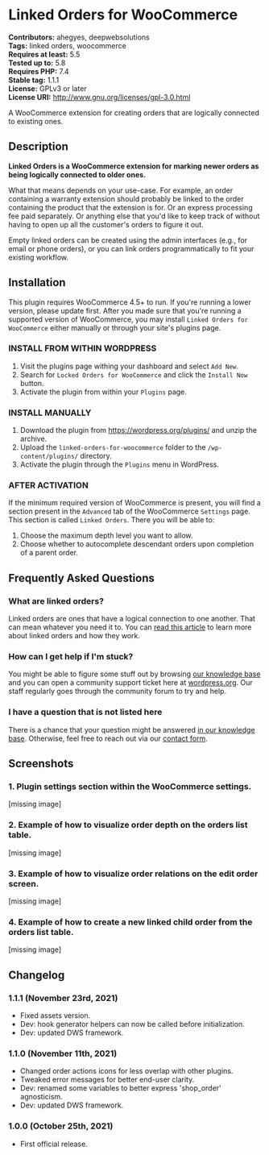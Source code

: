 # Linked Orders for WooCommerce

**Contributors:** ahegyes, deepwebsolutions \
**Tags:** linked orders, woocommerce \
**Requires at least:** 5.5 \
**Tested up to:** 5.8 \
**Requires PHP:** 7.4 \
**Stable tag:** 1.1.1   \
**License:** GPLv3 or later \
**License URI:** http://www.gnu.org/licenses/gpl-3.0.html

A WooCommerce extension for creating orders that are logically connected to existing ones.

## Description

**Linked Orders is a WooCommerce extension for marking newer orders as being logically connected to older ones.**

What that means depends on your use-case. For example, an order containing a warranty extension should probably be linked to the order containing the product that the extension is for. Or an express processing fee paid separately. Or anything else that you'd like to keep track of without having to open up all the customer's orders to figure it out.

Empty linked orders can be created using the admin interfaces (e.g., for email or phone orders), or you can link orders programmatically to fit your existing workflow.

## Installation

This plugin requires WooCommerce 4.5+ to run. If you're running a lower version, please update first. After you made sure that you're running a supported version of WooCommerce, you may install `Linked Orders for WooCommerce` either manually or through your site's plugins page.

### INSTALL FROM WITHIN WORDPRESS

1. Visit the plugins page withing your dashboard and select `Add New`.
1. Search for `Locked Orders for WooCommerce` and click the `Install Now` button.
1. Activate the plugin from within your `Plugins` page.

### INSTALL MANUALLY

1. Download the plugin from https://wordpress.org/plugins/ and unzip the archive.
1. Upload the `linked-orders-for-woocommerce` folder to the `/wp-content/plugins/` directory.
1. Activate the plugin through the `Plugins` menu in WordPress.

### AFTER ACTIVATION

If the minimum required version of WooCommerce is present, you will find a section present in the `Advanced` tab of the WooCommerce `Settings` page. This section is called `Linked Orders`. There you will be able to:

1. Choose the maximum depth level you want to allow.
1. Choose whether to autocomplete descendant orders upon completion of a parent order.

## Frequently Asked Questions

### What are linked orders?

Linked orders are ones that have a logical connection to one another. That can mean whatever you need it to. You can [read this article](https://docs.deep-web-solutions.com/plugins/linked-orders-for-woocommerce/what-is-a-linked-order/) to learn more about linked orders and how they work.

### How can I get help if I'm stuck?

You might be able to figure some stuff out by browsing [our knowledge base](https://docs.deep-web-solutions.com/article-categories/linked-orders-for-woocommerce/) and you can open a community support ticket here at [wordpress.org](https://wordpress.org/support/plugin/linked-orders-for-woocommerce/). Our staff regularly goes through the community forum to try and help.

### I have a question that is not listed here

There is a chance that your question might be answered [in our knowledge base](https://docs.deep-web-solutions.com/article-categories/linked-orders-for-woocommerce/). Otherwise, feel free to reach out via our [contact form](https://www.deep-web-solutions.com/contact/).

## Screenshots

### 1. Plugin settings section within the WooCommerce settings.

[missing image]

### 2. Example of how to visualize order depth on the orders list table.

[missing image]

### 3. Example of how to visualize order relations on the edit order screen.

[missing image]

### 4. Example of how to create a new linked child order from the orders list table.

[missing image]


## Changelog

### 1.1.1 (November 23rd, 2021)

* Fixed assets version.
* Dev: hook generator helpers can now be called before initialization.
* Dev: updated DWS framework.

### 1.1.0 (November 11th, 2021)

* Changed order actions icons for less overlap with other plugins.
* Tweaked error messages for better end-user clarity.
* Dev: renamed some variables to better express 'shop_order' agnosticism.
* Dev: updated DWS framework.

### 1.0.0 (October 25th, 2021)

* First official release.
